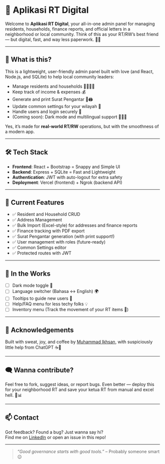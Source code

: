 # 🎉 Aplikasi RT Digital

Welcome to **Aplikasi RT Digital**, your all-in-one admin panel for managing residents, households, finance reports, and official letters in a neighborhood or local community. Think of this as your RT/RW’s best friend — but digital, fast, and way less paperwork. 📝✨

---

## 🚀 What is this?

This is a lightweight, user-friendly admin panel built with love (and React, Node.js, and SQLite) to help local community leaders:
- Manage residents and households 👨‍👩‍👧‍👦
- Keep track of income & expenses 💰
- Generate and print Surat Pengantar 📄🖨️
- Update common settings for your wilayah 🏡
- Handle users and login securely 🔐
- (Coming soon): Dark mode and multilingual support 🌙🌞🌐

Yes, it’s made for **real-world RT/RW** operations, but with the smoothness of a modern app.

---

## 🛠️ Tech Stack

- **Frontend**: React + Bootstrap = Snappy and Simple UI
- **Backend**: Express + SQLite = Fast and Lightweight
- **Authentication**: JWT with auto-logout for extra safety
- **Deployment**: Vercel (frontend) + Ngrok (backend API)

---

## 🔧 Current Features

- ✅ Resident and Household CRUD
- ✅ Address Management
- ✅ Bulk Import (Excel-style) for addresses and finance reports
- ✅ Finance tracking with PDF export
- ✅ Surat Pengantar generation (with print support!)
- ✅ User management with roles (future-ready)
- ✅ Common Settings editor
- ✅ Protected routes with JWT

---

## 🧪 In the Works

- [ ] Dark mode toggle 🌚
- [ ] Language switcher (Bahasa ↔ English) 🌍
- [ ] Tooltips to guide new users 🧭
- [ ] Help/FAQ menu for less techy folks 💡
- [ ] Inventory menu (Track the movement of your RT items 🧹)

---

## 🤝 Acknowledgements

Built with sweat, joy, and coffee by [Muhammad Ikhsan](https://id.linkedin.com/in/muhammad-ikhsan-663b01157), with suspiciously little help from ChatGPT ☕🤖


---

## 🗨️ Wanna contribute?

Feel free to fork, suggest ideas, or report bugs. Even better — deploy this for your neighborhood RT and save your ketua RT from manual and excel hell. 🧓📊

---

## 📫 Contact

Got feedback? Found a bug? Just wanna say hi?  
Find me on [LinkedIn](https://www.linkedin.com/in/ikhszy/) or open an issue in this repo!

---

> _“Good governance starts with good tools.”_ – Probably someone smart 😉
